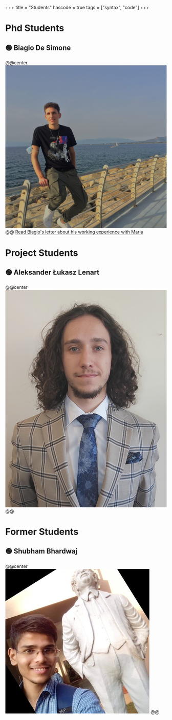 +++
title = "Students"
hascode = true
tags = ["syntax", "code"]
+++
# Phd Students

## 🟢 Biagio De Simone
@@center ![](/assets/Biagio.jpg) @@
[Read Biagio's letter about his working experience with Maria](https://github.com/SLAC-Gamma-Rays/MariaDainotti.github.io/blob/main/_assets/Biagio_letter.pdf)

# Project Students

## 🟢 Aleksander Łukasz Lenart
@@center ![](/assets/Portretal.jpg) @@ 

# Former Students

## 🟢 Shubham Bhardwaj
@@center ![](/assets/Shubham.jpg) @@ 